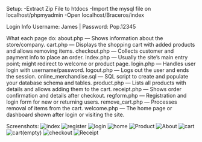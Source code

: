 Setup:
-Extract Zip File to htdocs
-Import the mysql file on localhost/phpmyadmin 
-Open localhost/Braceros/index

Login Info Username: James | Password: Pop.12345

What each page do:
about.php — Shows information about the store/company.
cart.php — Displays the shopping cart with added products and allows removing items.
checkout.php — Collects customer and payment info to place an order.
index.php — Usually the site’s main entry point; might redirect to welcome or product page.
login.php — Handles user login with username/password.
logout.php — Logs out the user and ends the session.
online_merchandise.sql — SQL script to create and populate your database schema and tables.
product.php — Lists all products with details and allows adding them to the cart.
receipt.php — Shows order confirmation and details after checkout.
regform.php — Registration and login form for new or returning users.
remove_cart.php — Processes removal of items from the cart.
welcome.php — The home page or dashboard shown after login or visiting the site.

Screenshots:
![index](https://github.com/user-attachments/assets/e7e806fe-abf6-4f9b-ad59-3970e0dcfbdf)
![register](https://github.com/user-attachments/assets/3962d666-d56b-4e55-a9c5-93aa6f9d9fc5)
![login](https://github.com/user-attachments/assets/e5059302-92ad-4337-a02a-af2902a7d170)
![home](https://github.com/user-attachments/assets/0c506785-276f-4a04-b2ca-6f82c862e40e)
![Product](https://github.com/user-attachments/assets/9740afc6-7e5a-476c-8347-2a81a8867e27)
![About](https://github.com/user-attachments/assets/70a5966f-c56f-4096-ab5b-cb88ccfbedbe)
![cart](https://github.com/user-attachments/assets/f1cc1673-ba1c-4796-ae69-2a57a605408a)
![cart(empty)](https://github.com/user-attachments/assets/e1b4cd90-c67b-465f-8d96-b98edb5979b2)
![checkout](https://github.com/user-attachments/assets/4b21aac3-6175-4601-ae59-ad0255a1b043)
![Receipt](https://github.com/user-attachments/assets/c2423638-7214-4e60-be52-e6fefc19ee75)



